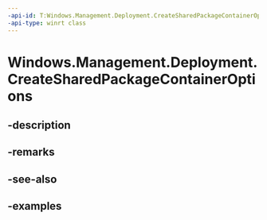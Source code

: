 ```yaml
---
-api-id: T:Windows.Management.Deployment.CreateSharedPackageContainerOptions
-api-type: winrt class
---
```


# Windows.Management.Deployment.CreateSharedPackageContainerOptions

<!--
public sealed class CreateSharedPackageContainerOptions
-->


## -description

## -remarks

## -see-also

## -examples


